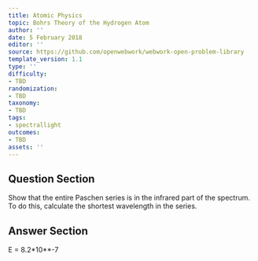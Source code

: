 ```yaml
---
title: Atomic Physics
topic: Bohrs Theory of the Hydrogen Atom
author: ''
date: 5 February 2018
editor: ''
source: https://github.com/openwebwork/webwork-open-problem-library
template_version: 1.1
type: ''
difficulty:
- TBD
randomization:
- TBD
taxonomy:
- TBD
tags:
- spectrallight
outcomes:
- TBD
assets: ''
---
```


## Question Section 

Show that the entire Paschen series is in the infrared part of the spectrum. To do this, calculate the shortest wavelength in the series.



## Answer Section

E = 8.2*10**-7